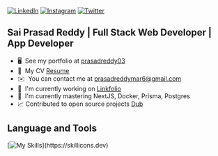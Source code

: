 [![LinkedIn](https://img.shields.io/badge/LinkedIn-0077B5?style=for-the-badge&logo=linkedin&logoColor=white)](https://www.linkedin.com/in/prasadreddy03)
[![Instagram](https://img.shields.io/badge/Instagram-E4405F?style=for-the-badge&logo=instagram&logoColor=white)](https://www.instagram.com/sai_prasadreddy03)
[![Twitter](https://img.shields.io/badge/Twitter-1DA1F2?style=for-the-badge&logo=twitter&logoColor=white)](https://www.x.com/SaiMikkili)


Sai Prasad Reddy | Full Stack Web Developer | App Developer
----------------------------------------

* 🖥️  See my portfolio at [prasadreddy03](http://prasadreddy03.vercel.app)
* 📄  My CV [Resume](https://drive.google.com/file/d/1BT56v0ikO6xetNHZEPH5CYMbXQt7m74B/view?export=download)
* ✉️  You can contact me at [prasadreddymar6@gmail.com](mailto:prasadreddymar6@gmail.com)
* 🚀  I'm currently working on [Linkfolio](https://linkfolio.space)
* 🧠  I'm currently mastering NextJS, Docker, Prisma, Postgres
* 📈  Contributed to open source projects [Dub](https://github.com/dubinc/dub?tab=readme-ov-file#contributing)

Language and Tools
----------------------------------------

[![My Skills](https://skillicons.dev/icons?i=ts,js,cpp,cs,dart,html,css,react,nextjs,tailwind,vite,nodejs,express,dotnet,prisma,flutter,postgres,mysql,mongodb,firebase,supabase,planetscale,redis,docker,aws,vercel,git,npm,pnpm,vscode,)](https://skillicons.dev)
